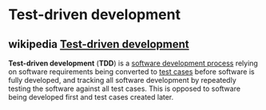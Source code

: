 # Test-driven development



## wikipedia [Test-driven development](https://en.wikipedia.org/wiki/Test-driven_development)

**Test-driven development** (**TDD**) is a [software development process](https://en.wikipedia.org/wiki/Software_development_process) relying on software requirements being converted to [test cases](https://en.wikipedia.org/wiki/Test_case) before software is fully developed, and tracking all software development by repeatedly testing the software against all test cases. This is opposed to software being developed first and test cases created later.
